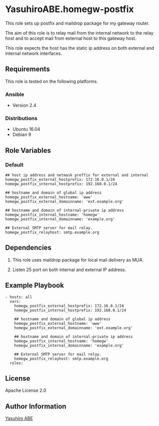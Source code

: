 YasuhiroABE.homegw-postfix
=========

This role sets up postfix and maildrop package for my gateway router.

The aim of this role is to relay mail from the internal network to the relay host and to accept mail from external host to this gateway host.

This role expects the host has the static ip address on both external and internal network interfaces.

Requirements
------------

This role is tested on the following platforms.

### Ansible
- Version 2.4

### Distributions
- Ubuntu 16.04
- Debian 9

Role Variables
--------------

### Default
    ## host ip address and netmask preffix for external and internal
	homegw_postfix_external_hostprefix: 172.16.0.1/24
	homegw_postfix_internal_hostprefix: 192.168.0.1/24

	## hostname and domain of global ip address
	homegw_postfix_external_hostname: 'www'
	homegw_postfix_external_domainname: 'ext.example.org'

	## hostname and domain of internal-private ip address
	homegw_postfix_internal_hostname: 'homegw'
	homegw_postfix_internal_domainname: 'example.org'

	## External SMTP server for mail relay.
	homegw_postfix_relayhost: smtp.example.org
	
Dependencies
------------

1. This role uses maildrop package for local mail delivery as MUA.

2. Listen 25 port on both internal and external IP address.

Example Playbook
----------------

    - hosts: all
	  vars:
    	homegw_postfix_external_hostprefix: 172.16.0.1/24
		homegw_postfix_internal_hostprefix: 192.168.0.1/24

		## hostname and domain of global ip address
		homegw_postfix_external_hostname: 'www'
		homegw_postfix_external_domainname: 'ext.example.org'

		## hostname and domain of internal-private ip address
		homegw_postfix_internal_hostname: 'homegw'
		homegw_postfix_internal_domainname: 'example.org'

		## External SMTP server for mail relay.
		homegw_postfix_relayhost: smtp.example.org
	  roles:
	  
License
-------

Apache License 2.0

Author Information
------------------

[Yasuhiro ABE](http://www.yasundial.org/foaf.xml)

